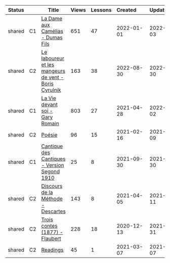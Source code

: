 |Status| |Title|Views|Lessons|Created&nbsp;&nbsp;&nbsp;&nbsp;&nbsp;&nbsp;|Updated&nbsp;&nbsp;&nbsp;&nbsp;&nbsp;&nbsp;|
|------|-|-----|-----|-------|--------------|--------------|
|shared|C1|[La Dame aux Camélias - Dumas Fils](https://www.lingq.com/en/learn/fr/web/library/course/518792)|651|47|2022-01-01|2022-09-03
|shared|C2|[Le laboureur et les mangeurs de vent - Boris Cyrulnik](https://www.lingq.com/en/learn/fr/web/library/course/1133996)|163|38|2022-08-30|2022-08-30
|shared|C1|[La Vie devant soi - Gary Romain](https://www.lingq.com/en/learn/fr/web/library/course/838017)|803|27|2021-04-28|2022-01-02
|shared|C2|[Poésie](https://www.lingq.com/en/learn/fr/web/library/course/791866)|96|15|2021-02-16|2021-12-09
|shared|C1|[Cantique des Cantiques - Version Segond 1910](https://www.lingq.com/en/learn/fr/web/library/course/928470)|25|8|2021-09-30|2021-09-30
|shared|C2|[Discours de la Méthode - Descartes](https://www.lingq.com/en/learn/fr/web/library/course/823793)|143|8|2021-04-05|2021-04-11
|shared|C2|[Trois contes (1877) - Flaubert](https://www.lingq.com/en/learn/fr/web/library/course/748153)|228|18|2020-12-13|2021-03-31
|shared|C2|[Readings](https://www.lingq.com/en/learn/fr/web/library/course/806011)|45|1|2021-03-07|2021-03-07
